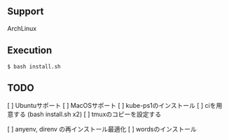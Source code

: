 ## Support
ArchLinux  

## Execution
```
$ bash install.sh
```

## TODO
[ ] Ubuntuサポート
[ ] MacOSサポート
[ ] kube-ps1のインストール
[ ] ciを用意する (bash install.sh x2)
[ ] tmuxのコピーを設定する

[ ] anyenv, direnv の再インストール最適化
[ ] wordsのインストール
